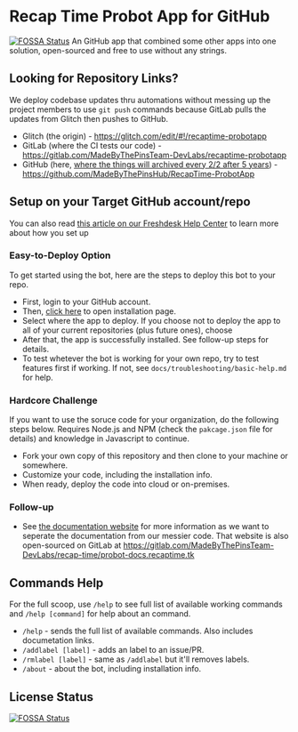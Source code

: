 Recap Time Probot App for GitHub
======
[![FOSSA Status](https://app.fossa.io/api/projects/git%2Bgithub.com%2FMadeByThePinsHub%2FRecapTime-ProbotApp.svg?type=shield)](https://app.fossa.io/projects/git%2Bgithub.com%2FMadeByThePinsHub%2FRecapTime-ProbotApp?ref=badge_shield)
An GitHub app that combined some other apps into one solution, open-sourced and free to use without any strings.

## Looking for Repository Links?
We deploy codebase updates thru automations without messing up the project members to use `git push` commands because
GitLab pulls the updates from Glitch then pushes to GitHub.

* Glitch (the origin) - https://glitch.com/edit/#!/recaptime-probotapp
* GitLab (where the CI tests our code) - https://gitlab.com/MadeByThePinsTeam-DevLabs/recaptime-probotapp
* GitHub (here, [where the things will archived every 2/2 after 5 years](https://archiveprogram.github.com/)) - https://github.com/MadeByThePinsHub/RecapTime-ProbotApp

## Setup on your Target GitHub account/repo

You can also read [this article on our
Freshdesk Help Center](https://supportcentral-madebythepins.freshdesk.com/support/solutions/articles/47000150407-deploying-the-app-to-your-github-repo/) to learn more about how you set up

### Easy-to-Deploy Option
To get started using the bot, here are the steps to deploy this bot to your repo.

- First, login to your GitHub account.
- Then, [click here](https://github.com/apps/recap-time-probot-app/installations/new) to open installation page.
- Select where the app to deploy. If you choose not to deploy the app to all of your current repositories (plus future ones), choose
- After that, the app is successfully installed. See follow-up steps for details.
- To test whetever the bot is working for your own repo, try to test features first if working. If not, see `docs/troubleshooting/basic-help.md` for help.

### Hardcore Challenge
If you want to use the soruce code for your organization, do the following steps below. Requires Node.js and NPM (check the `pakcage.json` file for details) and knowledge in Javascript to continue.

- Fork your own copy of this repository and then clone to your machine or somewhere.
- Customize your code, including the installation info.
- When ready, deploy the code into cloud or on-premises.

### Follow-up
- See [the documentation website](https://probot-docs.recaptime.tk) for more information as we want to seperate the documentation from our messier code. That website is also open-sourced on GitLab at https://gitlab.com/MadeByThePinsTeam-DevLabs/recap-time/probot-docs.recaptime.tk

## Commands Help

For the full scoop, use `/help` to see full list of available working commands and `/help [command]` for help
about an command.

- `/help` - sends the full list of available commands. Also includes documetation links.
- `/addlabel [label]` - adds an label to an issue/PR.
- `/rmlabel [label]` - same as `/addlabel` but it'll removes labels.
- `/about` - about the bot, including installation info.

## License Status
[![FOSSA Status](https://app.fossa.io/api/projects/git%2Bgithub.com%2FMadeByThePinsHub%2FRecapTime-ProbotApp.svg?type=large)](https://app.fossa.io/projects/git%2Bgithub.com%2FMadeByThePinsHub%2FRecapTime-ProbotApp?ref=badge_large)
